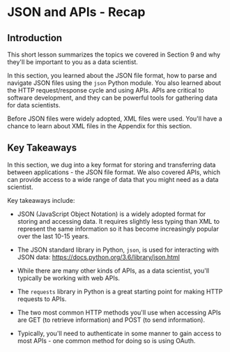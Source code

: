 
# JSON and APIs - Recap

## Introduction

This short lesson summarizes the topics we covered in Section 9 and why they'll be important to you as a data scientist.

In this section, you learned about the JSON file format, how to parse and navigate JSON files using the `json` Python module. You also learned about the HTTP request/response cycle and using APIs. APIs are critical to software development, and they can be powerful tools for gathering data for data scientists.

Before JSON files were widely adopted, XML files were used. You'll have a chance to learn about XML files in the Appendix for this section.

 

## Key Takeaways

In this section, we dug into a key format for storing and transferring data between applications - the JSON file format. We also covered APIs, which can provide access to a wide range of data that you might need as a data scientist.

Key takeaways include:

* JSON (JavaScript Object Notation) is a widely adopted format for storing and accessing data. It requires slightly less typing than XML to represent the same information so it has become increasingly popular over the last 10-15 years. 

* The JSON standard library in Python, `json`, is used for interacting with JSON data: https://docs.python.org/3.6/library/json.html

* While there are many other kinds of APIs, as a data scientist, you'll typically be working with web APIs. 

* The `requests` library in Python is a great starting point for making HTTP requests to APIs. 

* The two most common HTTP methods you'll use when accessing APIs are GET (to retrieve information) and POST (to send information). 

* Typically, you'll need to authenticate in some manner to gain access to most APIs - one common method for doing so is using OAuth. 
